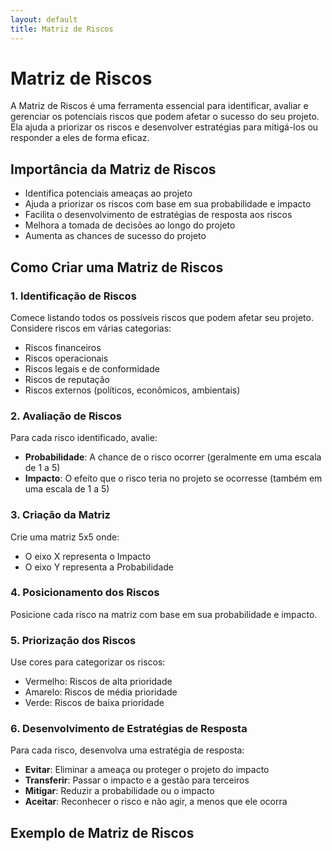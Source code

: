 ```yaml
---
layout: default
title: Matriz de Riscos
---
```


# <i class="fas fa-exclamation-triangle"></i> Matriz de Riscos

A Matriz de Riscos é uma ferramenta essencial para identificar, avaliar e gerenciar os potenciais riscos que podem afetar o sucesso do seu projeto. Ela ajuda a priorizar os riscos e desenvolver estratégias para mitigá-los ou responder a eles de forma eficaz.

## Importância da Matriz de Riscos

- Identifica potenciais ameaças ao projeto
- Ajuda a priorizar os riscos com base em sua probabilidade e impacto
- Facilita o desenvolvimento de estratégias de resposta aos riscos
- Melhora a tomada de decisões ao longo do projeto
- Aumenta as chances de sucesso do projeto

## Como Criar uma Matriz de Riscos

### 1. Identificação de Riscos

Comece listando todos os possíveis riscos que podem afetar seu projeto. Considere riscos em várias categorias:

- Riscos financeiros
- Riscos operacionais
- Riscos legais e de conformidade
- Riscos de reputação
- Riscos externos (políticos, econômicos, ambientais)

### 2. Avaliação de Riscos

Para cada risco identificado, avalie:

- **Probabilidade**: A chance de o risco ocorrer (geralmente em uma escala de 1 a 5)
- **Impacto**: O efeito que o risco teria no projeto se ocorresse (também em uma escala de 1 a 5)

### 3. Criação da Matriz

Crie uma matriz 5x5 onde:
- O eixo X representa o Impacto
- O eixo Y representa a Probabilidade

### 4. Posicionamento dos Riscos

Posicione cada risco na matriz com base em sua probabilidade e impacto.

### 5. Priorização dos Riscos

Use cores para categorizar os riscos:
- Vermelho: Riscos de alta prioridade
- Amarelo: Riscos de média prioridade
- Verde: Riscos de baixa prioridade

### 6. Desenvolvimento de Estratégias de Resposta

Para cada risco, desenvolva uma estratégia de resposta:

- **Evitar**: Eliminar a ameaça ou proteger o projeto do impacto
- **Transferir**: Passar o impacto e a gestão para terceiros
- **Mitigar**: Reduzir a probabilidade ou o impacto
- **Aceitar**: Reconhecer o risco e não agir, a menos que ele ocorra

## Exemplo de Matriz de Riscos
